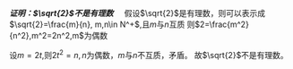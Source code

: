 ***证明：$\sqrt{2}$不是有理数***
&nbsp;&nbsp;&nbsp;&nbsp;假设$\sqrt{2}$是有理数，则可以表示成$\sqrt{2}=\frac{m}{n}, m,n\in N^+$,且$m$与$n$互质
则$2=\frac{m^2}{n^2},m^2=2n^2,m$为偶数

设$m=2t,$则$2t^2=n,n$为偶数，$m$与$n$不互质，矛盾。
故$\sqrt{2}​$不是有理数。